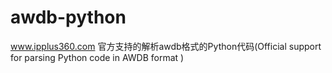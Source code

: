 # awdb-python
www.ipplus360.com 官方支持的解析awdb格式的Python代码(Official support for parsing Python code in AWDB format )
